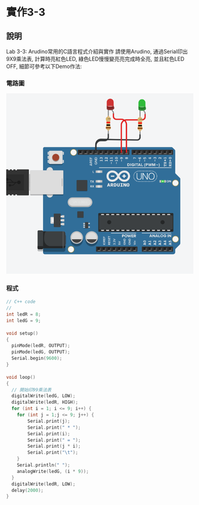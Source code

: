 # 實作3-3

## 說明
Lab 3-3: Arudino常用的C語言程式介紹與實作
請使用Arudino, 通過Serial印出9X9乘法表, 計算時亮紅色LED, 綠色LED慢慢變亮亮完成時全亮, 並且紅色LED OFF, 細節可參考以下Demo作法:

### 電路圖
![電路圖](3-3.png)
### 程式
```C
// C++ code
//
int ledR = 8;
int ledG = 9;

void setup()
{
  pinMode(ledR, OUTPUT);
  pinMode(ledG, OUTPUT);
  Serial.begin(9600);
}

void loop()
{
  // 開始印99乘法表
  digitalWrite(ledG, LOW);
  digitalWrite(ledR, HIGH);
  for (int i = 1; i <= 9; i++) {
    for (int j = 1;j <= 9; j++) {
    	Serial.print(j);
      	Serial.print(" * ");
      	Serial.print(i);
      	Serial.print(" = ");
      	Serial.print(j * i);
        Serial.print("\t");
    }
    Serial.println(" ");
    analogWrite(ledG, (i * 9));
  }
  digitalWrite(ledR, LOW);
  delay(2000); 
}
```
